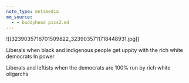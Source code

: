```yaml
---
note_type: metamedia
mm_source:
  - - buddyhead pics2.md
---
```


![[3239035716701509822_3239035711718448931.jpg]]

Liberals when
black and
indigenous people
get uppity with the
rich white
democrats
In power

Liberals and
leftists when the
democrats are
100% run by rich
white oligarchs


